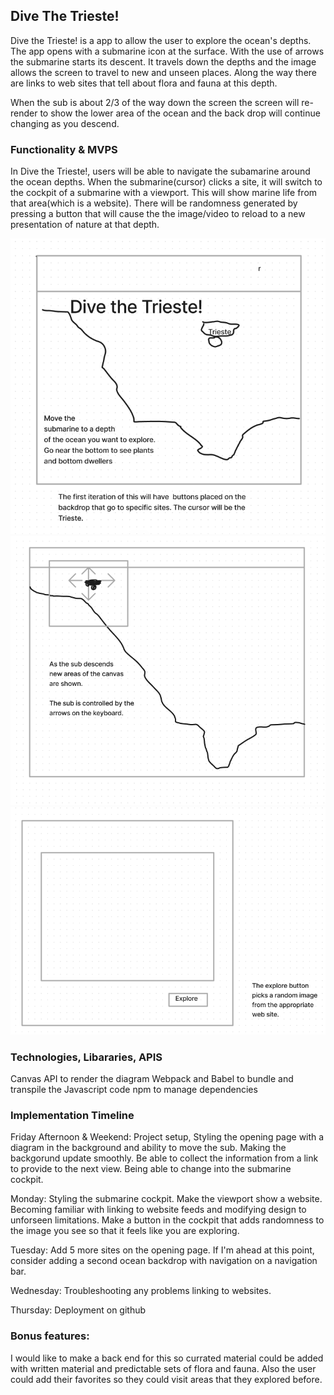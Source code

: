 ## Dive The Trieste!

Dive the Trieste! is a app to allow the user to explore
the ocean's depths.  The app opens with a submarine
icon at the surface.  With the use of arrows the submarine
starts its descent. It travels down the depths and the 
image allows the screen to travel to new and unseen places.
Along the way there are links to web sites that tell about 
flora and fauna at this depth.

When the sub is about 2/3 of the way down the screen the
screen will re-render to show the lower area of the ocean
and the back drop will continue changing as you descend.

### Functionality & MVPS
In Dive the Trieste!, users will be able to navigate
the subamarine around the ocean depths.
When the submarine(cursor) clicks a site, it will
switch to the cockpit of a submarine with a viewport.
This will show marine life from that area(which is a website).
There will be randomness generated by pressing a button
that will cause the the image/video to reload to a new
presentation of nature at that depth. 

![dtt1](./assets/dtt1.png)
![dtt2.5](./assets/dtt2.5.png)
![dtt2](./assets/dtt2.png)


### Technologies, Libararies, APIS
Canvas API to render the diagram 
Webpack and Babel to bundle and transpile the Javascript code
npm to manage dependencies

### Implementation Timeline

Friday Afternoon & Weekend:
Project setup, Styling the opening page with a diagram
in the background and ability to move the sub.  Making the
backgorund update smoothly. Be able to collect
the information from a link to provide to the next view.
Being able to change into the submarine cockpit.

Monday:
Styling the submarine cockpit. Make the viewport
show a website. Becoming familiar with linking to 
website feeds and modifying design to unforseen limitations.
Make a button in the cockpit that adds
randomness to the image you see so that it feels like you
are exploring.

Tuesday: 
Add 5 more sites on the opening page. If I'm ahead at this
point, consider adding a second ocean backdrop with navigation
on a navigation bar.

Wednesday:
Troubleshooting any problems linking to websites. 

Thursday:
Deployment on github

### Bonus features:
I would like to make a back end for this so currated material
could be added with written material and predictable sets of flora
and fauna. Also the user could add their favorites so they could
visit areas that they explored before.








